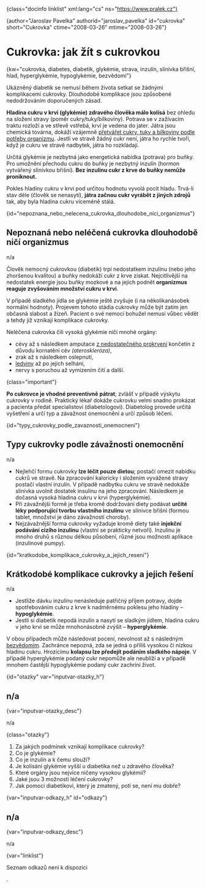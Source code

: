 
{class="docinfo linklist" xml:lang="cs" ns="https://www.pralek.cz"}

{author="Jaroslav Pavelka" authorid="jaroslav_pavelka" id="cukrovka" short="Cukrovka" ctime="2008-03-26" mtime="2008-03-26"}

# Cukrovka: jak žít s cukrovkou

{kw="cukrovka, diabetes, diabetik, glykémie, strava, inzulín, slinivka břišní, hlad, hyperglykémie, hypoglykémie, bezvědomí"}

Ukázněný diabetik se nemusí během života setkat se žádnými komplikacemi cukrovky. Dlouhodobé komplikace jsou způsobené nedodržováním doporučených zásad.

**Hladina cukru v krvi (glykémie) zdravého člověka málo kolísá** bez ohledu na složení stravy (poměr cukry/tuky/bílkoviny). Potrava se v zažívacím traktu rozloží a ve střevě vstřebá, krví je vedena do jater. Játra jsou chemická továrna, dokáží vzájemně [přetvářet cukry, tuky a bílkoviny podle potřeby organizmu][1]. Jestli ve stravě žádný cukr není, játra ho rychle tvoří, když je cukru ve stravě nadbytek, játra ho rozkládají.

Určitá glykémie je nezbytná jako energetická nabídka (potrava) pro buňky. Pro umožnění přechodu cukru do buňky je nezbytný inzulín (hormon vytvářený slinivkou břišní). **Bez inzulínu cukr z krve do buňky nemůže proniknout.**

Pokles hladiny cukru v krvi pod určitou hodnotu vyvolá pocit hladu. Trvá-li stav déle (člověk se nenasytí), **játra začnou cukr vyrábět z jiných zdrojů** tak, aby byla hladina cukru víceméně stálá.

{id="nepoznana\_nebo\_nelecena\_cukrovka\_dlouhodobe\_nici\_organizmus"}

## Nepoznaná nebo neléčená cukrovka dlouhodobě ničí organizmus

n/a

Člověk nemocný cukrovkou (diabetik) trpí nedostatkem inzulínu (nebo jeho zhoršenou kvalitou) a buňky nedokáží cukr z krve získat. Nejcitlivější na nedostatek energie jsou buňky mozkové a na jejich podnět **organizmus reaguje zvyšováním množství cukru v krvi**.

V případě sladkého jídla se glykémie ještě zvyšuje (i na několikanásobek normální hodnoty). Projevem tohoto stádia cukrovky může být zatím jen občasná slabost a žízeň. Pacient o své nemoci bohužel nemusí vůbec vědět a tehdy již vznikají komplikace cukrovky.

Neléčená cukrovka čili vysoká glykémie ničí mnohé orgány:

  * cévy až s následkem amputace [z nedostatečného prokrvení][2] končetin z důvodu kornatění cév _(ateroskleróza)_,
  * zrak až s následkem oslepnutí,
  * [ledviny][3] až po jejich selhání,
  * nervy s poruchou až vymizením čití a další.

{class="important"}

**Po cukrovce je vhodné preventivně pátrat**; zvlášť v případě výskytu cukrovky v rodině. Praktický lékař dokáže cukrovku velmi snadno prokázat a pacienta předat specialistovi (diabetologovi). Diabetolog provede určitá vyšetření a určí typ a závažnost onemocnění a určí způsob léčení.

{id="typy\_cukrovky\_podle\_zavaznosti\_onemocneni"}

## Typy cukrovky podle závažnosti onemocnění

n/a

  * Nejlehčí formu cukrovky **lze léčit pouze dietou**; postačí omezit nabídku cukrů ve stravě. Na zpracování kaloricky i složením vyvážené stravy postačí vlastní inzulín. V případě nadbytku cukru ve stravě nedokáže slinivka uvolnit dostatek insulinu na jeho zpracování. Následkem je dočasná vysoká hladina cukru v krvi (hyperglykémie).
  * Při závažnější formě je třeba kromě dodržování diety podávat **určité léky podporující tvorbu vlastního inzulínu** ve slinivce břišní (formou tablet, množství je dáno závažností choroby).
  * Nejzávažnější forma cukrovky vyžaduje kromě diety také **injekční podávání cizího inzulínu** (vlastní se prakticky netvoří). Inzulínu je mnoho druhů s různou délkou působení, různé jsou možnosti aplikace (inzulínové pumpy).

{id="kratkodobe\_komplikace\_cukrovky\_a\_jejich_reseni"}

## Krátkodobé komplikace cukrovky a jejich řešení

n/a

  * Jestliže dávku inzulínu nenásleduje patřičný příjem potravy, dojde spotřebováním cukru z krve k nadměrnému poklesu jeho hladiny – **hypoglykémie**.
  * Jestli si diabetik nepodá inzulín a nasytí se sladkým jídlem, hladina cukru v jeho krvi se může mnohonásobně zvýšit – **hyperglykémie**.

V obou případech může následovat pocení, nevolnost až s následným [bezvědomím][4]. Zachránce nepozná, zda se jedná o příliš vysokou či nízkou hladinu cukru. Hrozícímu **kolapsu lze předejít podáním sladkého nápoje**. V případě hyperglykémie podaný cukr nepomůže ale neublíží a v případě mnohem častější hypoglykémie podaný cukr zachríní život.

{id="otazky" var="inputvar-otazky_h"}

## n/a

{var="inputvar-otazky_desc"}

n/a

{class="otazky"}

  1. Za jakých podmínek vznikají komplikace cukrovky?
  2. Co je glykémie?
  3. Co je inzulín a k čemu slouží?
  4. Je kolísání glykémie vyšší u diabetika než u zdravého člověka?
  5. Které orgány jsou nejvíce ničeny vysokou glykémií?
  6. Jaké jsou 3 možnosti léčení cukrovky?
  7. Jak pomoci diabetikovi, který je zmatený, potí se, není mu dobře?

{var="inputvar-odkazy_h" id="odkazy"}

## n/a

{var="inputvar-odkazy_desc"}

n/a

{var="linklist"}

Seznam odkazů není k dispozici

 [1]: stravovaci_navyky
 [2]: srdecni_infarkt
 [3]: mocove_kameny
 [4]: mdloba_neboli_kolaps
.
